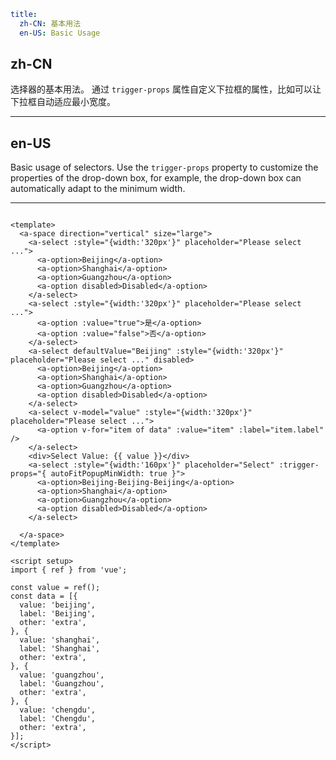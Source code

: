 ```yaml
title:
  zh-CN: 基本用法
  en-US: Basic Usage
```

## zh-CN

选择器的基本用法。
通过 `trigger-props` 属性自定义下拉框的属性，比如可以让下拉框自动适应最小宽度。

---

## en-US

Basic usage of selectors.
Use the `trigger-props` property to customize the properties of the drop-down box, for example, the drop-down box can automatically adapt to the minimum width.

---

```vue

<template>
  <a-space direction="vertical" size="large">
    <a-select :style="{width:'320px'}" placeholder="Please select ...">
      <a-option>Beijing</a-option>
      <a-option>Shanghai</a-option>
      <a-option>Guangzhou</a-option>
      <a-option disabled>Disabled</a-option>
    </a-select>
    <a-select :style="{width:'320px'}" placeholder="Please select ...">
      <a-option :value="true">是</a-option>
      <a-option :value="false">否</a-option>
    </a-select>
    <a-select defaultValue="Beijing" :style="{width:'320px'}" placeholder="Please select ..." disabled>
      <a-option>Beijing</a-option>
      <a-option>Shanghai</a-option>
      <a-option>Guangzhou</a-option>
      <a-option disabled>Disabled</a-option>
    </a-select>
    <a-select v-model="value" :style="{width:'320px'}" placeholder="Please select ...">
      <a-option v-for="item of data" :value="item" :label="item.label" />
    </a-select>
    <div>Select Value: {{ value }}</div>
    <a-select :style="{width:'160px'}" placeholder="Select" :trigger-props="{ autoFitPopupMinWidth: true }">
      <a-option>Beijing-Beijing-Beijing</a-option>
      <a-option>Shanghai</a-option>
      <a-option>Guangzhou</a-option>
      <a-option disabled>Disabled</a-option>
    </a-select>

  </a-space>
</template>

<script setup>
import { ref } from 'vue';

const value = ref();
const data = [{
  value: 'beijing',
  label: 'Beijing',
  other: 'extra',
}, {
  value: 'shanghai',
  label: 'Shanghai',
  other: 'extra',
}, {
  value: 'guangzhou',
  label: 'Guangzhou',
  other: 'extra',
}, {
  value: 'chengdu',
  label: 'Chengdu',
  other: 'extra',
}];
</script>
```
